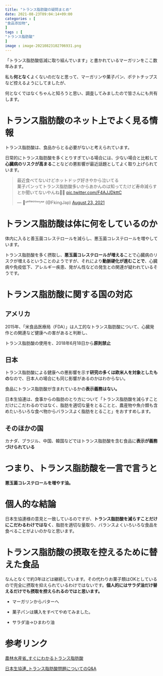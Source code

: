 ```yaml
---
title: "トランス脂肪酸の疑問まとめ"
date: 2021-08-23T09:04:14+09:00
categories : [
"食品添加物",
]
tags : [
"トランス脂肪酸"
]
image : image-20210823102706931.png
---
```


「トランス脂肪酸低減に取り組んでいます」と書かれているマーガリンをここ数年みます。

私も**何となく**よくないのだなと思って、マーガリンや菓子パン、ポテトチップスなど控えるようにしてましたが、

何となくではなくちゃんと知ろうと思い、調査してみましたので皆さんにも共有します。



# トランス脂肪酸のネット上でよく見る情報

トランス脂肪酸は、食品からとる必要がないと考えられています。

日常的にトランス脂肪酸を多くとりすぎている場合には、少ない場合と比較して**心臓病のリスクが高まる**ことなどの悪影響が最近話題としてよく取り上げられています。

<blockquote class="twitter-tweet" width="50%"><p lang="ja" dir="ltr">最近食べてないけどホットドッグ好きやから泣いてる<br>菓子パンってトランス脂肪酸多いからあかんのは知ってたけど寿命減らすとか聞いてないやんね🌭💀 <a href="https://t.co/F4AJJDkttC">pic.twitter.com/F4AJJDkttC</a></p>&mdash; 🥷ᴿᵉᶠˡᵉᶜᵗⁱᵒⁿᴶᵃᵖ (@FkingJap) <a href="https://twitter.com/FkingJap/status/1429659567747518465?ref_src=twsrc%5Etfw">August 23, 2021</a></blockquote> <script async src="https://platform.twitter.com/widgets.js" charset="utf-8"></script>



# トランス脂肪酸は体に何をしているのか

体内に入ると善玉菌コレステロールを減らし、悪玉菌コレステロールを増やしています。

トランス脂肪酸を多く摂取し、**悪玉菌コレステロールが増える**ことで心臓病のリスクが増えるということのようですが、それにより**動脈硬化が進むことで**、心臓病や免疫低下、アレルギー疾患、発がん性などの発生との関連が疑われているそうです。

# トランス脂肪酸に関する国の対応

## アメリカ

2015年、「米食品医療局（FDA）」は人工的なトランス脂肪酸について、心臓発作との関連など健康への害があると判断し、

トランス脂肪酸の使用を、2018年6月18日から**原則禁止**

## 日本

トランス脂肪酸による健康への悪影響を示す**研究の多くは欧米人を対象としたもの**なので、日本人の場合にも同じ影響があるのかはわからない。

食品にトランス脂肪酸が含まれているかの**表示義務はない。**

日本生協連は、食事からの脂肪のとり方について「トランス脂肪酸を減らすことだけにこだわるのではなく、脂肪を適切な量をとることと、農産物や魚介類も含めたいろいろな食べ物からバランスよく脂肪をとること」をおすすめします。

## そのほかの国

カナダ、ブラジル、中国、韓国などではトランス脂肪酸を含む食品に**表示が義務づけられている**



# つまり、トランス脂肪酸を一言で言うと

**悪玉菌コレステロールを増やす油。**

# 個人的な結論

日本生協連様の意見と一致しているのですが、**トランス脂肪酸を減らすことだけにこだわるわけではなく**、脂肪を適切な量取り、バランスよくいろいろな食品を食べることがよいのかなと思います。

# トランス脂肪酸の摂取を控えるために替えた食品

なんとなくで約3年ほどは継続しています。その代わりお菓子類はOKとしているので完全に摂取を抑えられているわけではないです。**個人的にはサラダ油だけ替えるだけでも摂取を控えられるのではと思います。**

- マーガリンからバターへ

- 菓子パンは購入をすべてやめてみました。

- サラダ油→ひまわり油

  

# 参考リンク

[農林水産省_すぐにわかるトランス脂肪酸](https://www.maff.go.jp/j/syouan/seisaku/trans_fat/t_wakaru/)

[日本生協連_トランス脂肪酸問題についてのQ&A](https://jccu.coop/food-safety/qa/qa01_02.html)
